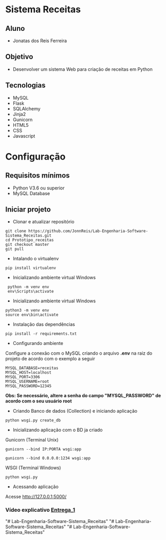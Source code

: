 # Sistema Receitas 

## Aluno
- Jonatas dos Reis Ferreira

## Objetivo
- Desenvolver um sistema Web para criação de receitas em Python

## Tecnologias
- MySQL
- Flask
- SQLAlchemy
- Jinja2
- Gunicorn
- HTML5
- CSS
- Javascript

# Configuração

## Requisitos mínimos
- Python V3.6 ou superior
- MySQL Database

## Iniciar projeto
- Clonar e atualizar repositório
```
git clone https://github.com/JonnReis/Lab-Engenharia-Software-Sistema_Receitas.git
cd Prototipo_receitas
git checkout master
git pull
```
- Intalando o virtualenv
``` 
pip install virtualenv
```
- Inicializando ambiente virtual Windows
```
 python -m venv env
 env\Scripts\activate
```
- Inicializando ambiente virtual Windows
```
python3 -m venv env
source env\bin\activate
```

- Instalação das dependências
```
pip install -r requirements.txt
```

- Configurando ambiente

Configure a conexão com o MySQL criando o arquivo **.env** na raiz do projeto de acordo com o exemplo a seguir
```
MYSQL_DATABASE=receitas
MYSQL_HOST=localhost
MYSQL_PORT=3306
MYSQL_USERNAME=root
MYSQL_PASSWORD=12345
```
 **Obs: Se necessário, altere a senha do campo "MYSQL_PASSWORD" de acordo com o seu usuário root**

- Criando Banco de dados (Collection) e iniciando aplicação
``` 
python wsgi.py create_db
```
- Inicializando aplicação com o BD ja criado

Gunicorn (Terminal Unix)
```
gunicorn --bind IP:PORTA wsgi:app

gunicorn --bind 0.0.0.0:1234 wsgi:app
```
WSGI (Terminal Windows)
```
python wsgi.py
```

- Acessando aplicação

Acesse http://127.0.0.1:5000/

### Vídeo explicativo [Entrega_1](https://youtu.be/mVbQp_XvaVI)

"# Lab-Engenharia-Software-Sistema_Receitas" 
"# Lab-Engenharia-Software-Sistema_Receitas" 
"# Lab-Engenharia-Software-Sistema_Receitas" 
